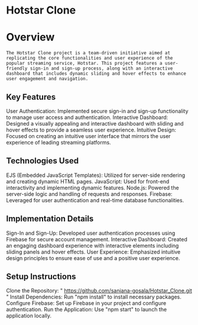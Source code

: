 # Hotstar Clone

# Overview
    The Hotstar Clone project is a team-driven initiative aimed at replicating the core functionalities and user experience of the popular streaming service, Hotstar. This project features a user-friendly sign-in and sign-up process, along with an interactive dashboard that includes dynamic sliding and hover effects to enhance user engagement and navigation.

## Key Features
User Authentication: Implemented secure sign-in and sign-up functionality to manage user access and authentication.
Interactive Dashboard: Designed a visually appealing and interactive dashboard with sliding and hover effects to provide a seamless user experience.
Intuitive Design: Focused on creating an intuitive user interface that mirrors the user experience of leading streaming platforms.
## Technologies Used
EJS (Embedded JavaScript Templates): Utilized for server-side rendering and creating dynamic HTML pages.
JavaScript: Used for front-end interactivity and implementing dynamic features.
Node.js: Powered the server-side logic and handling of requests and responses.
Firebase: Leveraged for user authentication and real-time database functionalities.
## Implementation Details
Sign-In and Sign-Up: Developed user authentication processes using Firebase for secure account management.
Interactive Dashboard: Created an engaging dashboard experience with interactive elements including sliding panels and hover effects.
User Experience: Emphasized intuitive design principles to ensure ease of use and a positive user experience.
## Setup Instructions
Clone the Repository: " https://github.com/sanjana-gosala/Hotstar_Clone.git "
Install Dependencies: Run "npm install" to install necessary packages.
Configure Firebase: Set up Firebase in your project and configure authentication.
Run the Application: Use "npm start" to launch the application locally.
